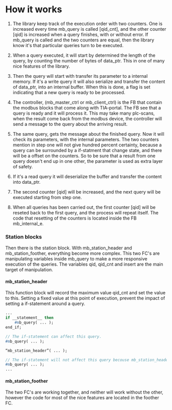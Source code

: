 # How it works

1. The library keep track of the execution order with two counters. One is increased every time mb_query is called [qid_cnt], and the other counter [qid] is increased when a query finishes, with or without error. If mb_query is called and the two counters are equal, then the library know it's that particular queries turn to be executed.

2. When a query executed, it will start by determined the length of the query, by counting the number of bytes of data_ptr. This in one of many nice features of the library.

3. Then the query will start with transfer its parameter to a internal memory. If it's a write query it will also serialize and transfer the content of data_ptr, into an internal buffer. When this is done, a flag is set indicating that a new query is ready to be processed.

4. The controller, (mb_master_ctrl or mb_client_ctrl) is the FB that contain the modbus blocks that come along with TIA-portal. The FB see that a query is ready and it will process it. This may take many plc-scans, when the result come back from the modbus device, the controller will send a message to the query about the arriving result.

5. The same query, gets the message about the finished query. Now it will check its parameters, with the internal parameters. The two counters mention in step one will not give hundred percent certainty, because a query can be surrounded by a if-statment that change state, and there will be a offset on the counters. So to be sure that a result from one query doesn't end up in one other, the parameter is used as extra layer of safety.

6. If it's a read query it will deserialize the buffer and transfer the content into data_ptr.

7. The second counter [qid] will be increased, and the next query will be executed starting from step one.

8. When all queries has been carried out, the first counter [qid] will be reseted back to the first query, and the process will repeat itself. The code that resetting of the counters is located inside the FB mb_internal_e.

### Station blocks

Then there is the station block. With mb_station_header and mb_station_foother, everything become more complex. This two FC's are manipulating variables inside mb_query to make a more responsive execution of the queries. The variables qid, qid_cnt and insert are the main target of manipulation.

#### mb_station_header

This function block will record the maximum value qid_cnt and set the value to this. Setting a fixed value at this point of execution, prevent the impact of setting a if-statement around a query.
```pascal
...
if __statement__ then
    #mb_query( ... );
end_if;

// The if-statement can affect this query.
#mb_query( ... );

“mb_station_header”( ... );

// The if-statement will not affect this query becouse mb_station_header is between.
#mb_query( ... );
...
```

#### mb_station_foother

The two FC's are working together, and neither will work without the other, however the code for most of the nice features are located in the foother FC.






